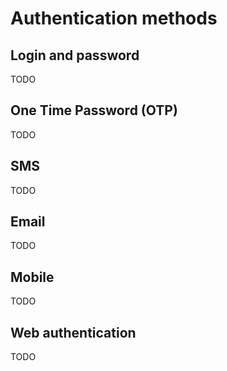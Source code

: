 # Authentication methods

## Login and password

TODO

## One Time Password (OTP)

TODO

## SMS

TODO

## Email

TODO

## Mobile

TODO

## Web authentication

TODO